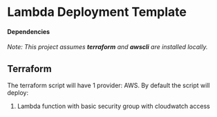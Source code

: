 # Lambda Deployment Template

#### Dependencies
_Note: This project assumes **terraform** and **awscli** are installed locally._

## Terraform

The terraform script will have 1 provider: AWS.
By default the script will deploy:

1. Lambda function with basic security group with cloudwatch access